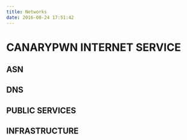 ```yaml
---
title: Networks
date: 2016-08-24 17:51:42
---
```


# CANARYPWN  INTERNET SERVICE

## ASN

## DNS

## PUBLIC SERVICES

## INFRASTRUCTURE
